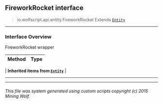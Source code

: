## FireworkRocket __interface__

>io.wolfscript.api.entity.FireworkRocket
>Extends [`Entity`](Entity.md)

---

### Interface Overview

FireworkRocket wrapper

Method | Type   
--- | :--- 
 |
__Inherited items from [`Entity`](Entity.md)__ |





---



---


###### This file was system generated using custom scripts copyright (c) 2015 Mining Wolf.
	

